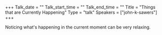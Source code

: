 +++
Talk_date = ""
Talk_start_time = ""
Talk_end_time = ""
Title = "Things that are Currently Happening"
Type = "talk"
Speakers = ["john-k-sawers"]
+++

Noticing what's happening in the current moment can be very relaxing.

